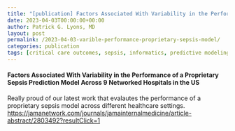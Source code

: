 ```yaml
---
title: "[publication] Factors Associated With Variability in the Performance of a Proprietary Sepsis Prediction Model Across 9 Networked Hospitals in the US"
date: 2023-04-03T00:00:00+00:00
author: Patrick G. Lyons, MD
layout: post
permalink: /2023-04-03-varible-performance-proprietary-sepsis-model/
categories: publication
tags: [critical care outcomes, sepsis, informatics, predictive modeling]
---
```


#### Factors Associated With Variability in the Performance of a Proprietary Sepsis Prediction Model Across 9 Networked Hospitals in the US <br>
Really proud of our latest work that evalautes the performance of a proprietary sepsis model across different healthcare settings.
<br>
https://jamanetwork.com/journals/jamainternalmedicine/article-abstract/2803492?resultClick=1
